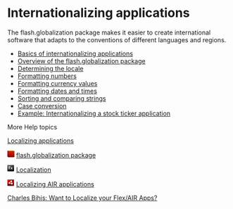 # Internationalizing applications

The flash.globalization package makes it easier to create international software
that adapts to the conventions of different languages and regions.

- [Basics of internationalizing applications](./basics-of-internationalizing-applications.md)
- [Overview of the flash.globalization package](./overview-of-the-flash-globalization-package.md)
- [Determining the locale](./determining-the-locale.md)
- [Formatting numbers](./formatting-numbers.md)
- [Formatting currency values](./formatting-currency-values.md)
- [Formatting dates and times](./formatting-dates-and-times.md)
- [Sorting and comparing strings](./sorting-and-comparing-strings.md)
- [Case conversion](./case-conversion.md)
- [Example: Internationalizing a stock ticker application](./example-internationalizing-a-stock-ticker-application.md)

More Help topics

[Localizing applications](../localizing-applications.md)

![](../../img/flashplatformLinkIndicator.png)
[flash.globalization package](https://help.adobe.com/en_US/FlashPlatform/reference/actionscript/3/flash/globalization/package-detail.html)

![](../../img/flexLinkIndicator.png)
[Localization](https://web.archive.org/web/20150303093254/https://help.adobe.com/en_US/Flex/4.0/UsingSDK/WS2db454920e96a9e51e63e3d11c0bf69084-7fcf.html)

![](../../img/airLinkIndicator.png)
[Localizing AIR applications](https://web.archive.org/web/20221230223123/https://help.adobe.com/en_US/air/build/WSB2927578-20D8-4065-99F3-00ACE6511EEE.html)

[Charles Bihis: Want to Localize your Flex/AIR Apps?](https://web.archive.org/web/20120416074857/http://blogs.adobe.com/charles/2011/02/want-to-localize-your-flexair-apps-its-easy-ill-show-you-how-again.html)
